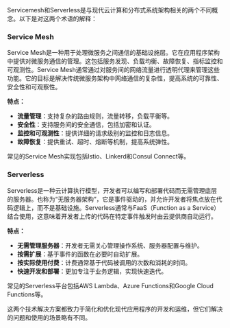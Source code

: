 Servicemesh和Serverless是与现代云计算和分布式系统架构相关的两个不同概念。以下是对这两个术语的解释：

### Service Mesh
Service Mesh是一种用于处理微服务之间通信的基础设施层。它在应用程序架构中提供对微服务通信的管理。这包括服务发现、负载均衡、故障恢复、指标监控和可观测性。Service Mesh通常通过对服务间的网络流量进行透明代理来管理这些功能。它的目标是解决传统微服务架构中网络通信的复杂性，提高系统的可靠性、安全性和可观察性。

**特点：**

+ **流量管理**：支持复杂的路由规则，流量转移，负载平衡等。
+ **安全性**：支持服务间的安全通信，包括加密和认证。
+ **监控和可观测性**：提供详细的请求级别的监控和日志信息。
+ **故障恢复**：提供重试、超时、熔断等机制，提高系统弹性。

常见的Service Mesh实现包括Istio、Linkerd和Consul Connect等。

### Serverless
Serverless是一种云计算执行模型，开发者可以编写和部署代码而无需管理底层的服务器。也称为“无服务器架构”，它是事件驱动的，并允许开发者将焦点放在代码逻辑上，而不是基础设施。Serverless通常与FaaS（Function as a Service）结合使用，这意味着开发者上传的代码在特定事件触发时由云提供商自动运行。

**特点：**

+ **无需管理服务器**：开发者无需关心管理操作系统、服务器配置与维护。
+ **按需扩展**：基于事件的函数在必要时自动扩展。
+ **按实际使用付费**：计费通常基于代码被调用的次数和消耗的时间。
+ **快速开发和部署**：更加专注于业务逻辑，实现快速迭代。

常见的Serverless平台包括AWS Lambda、Azure Functions和Google Cloud Functions等。

这两个技术解决方案都致力于简化和优化现代应用程序的开发和运维，但它们解决的问题和使用的场景略有不同。

